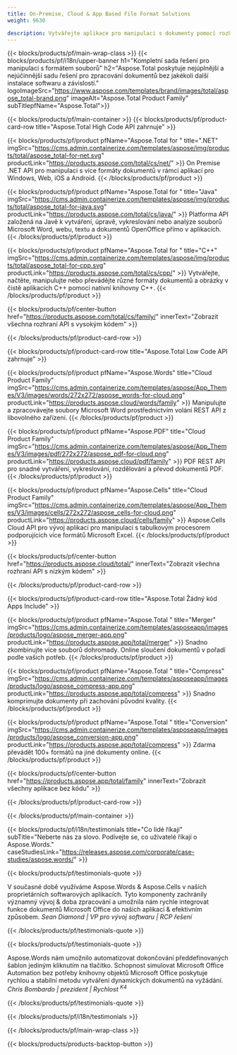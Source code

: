 ```yaml
---
title: On-Premise, Cloud & App Based File Format Solutions 
weight: 9630

description: Vytvářejte aplikace pro manipulaci s dokumenty pomocí rozhraní On Premise nebo Cloud API nebo jednoduše použijte aplikace pro různé platformy k zobrazení, porovnání, kontrole nebo převodu více než 100 formátů souborů.
---
```


{{< blocks/products/pf/main-wrap-class >}}
{{< blocks/products/pf/i18n/upper-banner h1="Kompletní sada řešení pro manipulaci s formátem souborů" h2="Aspose.Total poskytuje nejúplnější a nejúčinnější sadu řešení pro zpracování dokumentů bez jakékoli další instalace softwaru a závislostí." logoImageSrc="https://www.aspose.com/templates/brand/images/total/aspose_total-brand.png" imageAlt="Aspose.Total Product Family" subTitlepfName="Aspose.Total">}}

{{< blocks/products/pf/main-container >}}
{{< blocks/products/pf/product-card-row title="Aspose.Total High Code API zahrnuje" >}}

{{< blocks/products/pf/product pfName="Aspose.Total for " title=".NET" imgSrc="https://cms.admin.containerize.com/templates/aspose/img/products/total/aspose_total-for-net.svg" productLink="https://products.aspose.com/total/cs/net/" >}}
On Premise .NET API pro manipulaci s více formáty dokumentů v rámci aplikací pro Windows, Web, iOS a Android.
{{< /blocks/products/pf/product >}}

{{< blocks/products/pf/product pfName="Aspose.Total for " title="Java" imgSrc="https://cms.admin.containerize.com/templates/aspose/img/products/total/aspose_total-for-java.svg" productLink="https://products.aspose.com/total/cs/java/" >}}
Platforma API založená na Javě k vytváření, úpravě, vykreslování nebo analýze souborů Microsoft Word, webu, textu a dokumentů OpenOffice přímo v aplikacích.
{{< /blocks/products/pf/product >}}

{{< blocks/products/pf/product pfName="Aspose.Total for " title="C++" imgSrc="https://cms.admin.containerize.com/templates/aspose/img/products/total/aspose_total-for-cpp.svg" productLink="https://products.aspose.com/total/cs/cpp/" >}}
Vytvářejte, načtěte, manipulujte nebo převádějte různé formáty dokumentů a obrázky v čistě aplikacích C++ pomocí nativní knihovny C++.
{{< /blocks/products/pf/product >}}

{{< blocks/products/pf/center-button href="https://products.aspose.com/total/cs/family/" innerText="Zobrazit všechna rozhraní API s vysokým kódem" >}}

{{< /blocks/products/pf/product-card-row >}}

{{< blocks/products/pf/product-card-row title="Aspose.Total Low Code API zahrnuje" >}}

{{< blocks/products/pf/product pfName="Aspose.Words" title="Cloud Product Family" imgSrc="https://cms.admin.containerize.com/templates/aspose/App_Themes/V3/images/words/272x272/aspose_words-for-cloud.png" productLink="https://products.aspose.cloud/words/family" >}}
Manipulujte a zpracovávejte soubory Microsoft Word prostřednictvím volání REST API z libovolného zařízení.
{{< /blocks/products/pf/product >}}

{{< blocks/products/pf/product pfName="Aspose.PDF" title="Cloud Product Family" imgSrc="https://cms.admin.containerize.com/templates/aspose/App_Themes/V3/images/pdf/272x272/aspose_pdf-for-cloud.png" productLink="https://products.aspose.cloud/pdf/family" >}}
PDF REST API pro snadné vytváření, vykreslování, rozdělování a převod dokumentů PDF.
{{< /blocks/products/pf/product >}}

{{< blocks/products/pf/product pfName="Aspose.Cells" title="Cloud Product Family" imgSrc="https://cms.admin.containerize.com/templates/aspose/App_Themes/V3/images/cells/272x272/aspose_cells-for-cloud.png" productLink="https://products.aspose.cloud/cells/family" >}}
Aspose.Cells Cloud API pro vývoj aplikací pro manipulaci s tabulkovým procesorem podporujících více formátů Microsoft Excel.
{{< /blocks/products/pf/product >}}

{{< blocks/products/pf/center-button href="https://products.aspose.cloud/total/" innerText="Zobrazit všechna rozhraní API s nízkým kódem" >}}

{{< /blocks/products/pf/product-card-row >}}

{{< blocks/products/pf/product-card-row title="Aspose.Total Žádný kód Apps Include" >}}

{{< blocks/products/pf/product pfName="Aspose.Total " title="Merger" imgSrc="https://cms.admin.containerize.com/templates/asposeapp/images/products/logo/aspose_merger-app.png" productLink="https://products.aspose.app/total/merger" >}}
Snadno zkombinujte více souborů dohromady. Online sloučení dokumentů v pořadí podle vašich potřeb.
{{< /blocks/products/pf/product >}}

{{< blocks/products/pf/product pfName="Aspose.Total " title="Compress" imgSrc="https://cms.admin.containerize.com/templates/asposeapp/images/products/logo/aspose_compress-app.png" productLink="https://products.aspose.app/total/compress" >}}
Snadno komprimujte dokumenty při zachování původní kvality.
{{< /blocks/products/pf/product >}}

{{< blocks/products/pf/product pfName="Aspose.Total " title="Conversion" imgSrc="https://cms.admin.containerize.com/templates/asposeapp/images/products/logo/aspose_conversion-app.png" productLink="https://products.aspose.app/total/compress" >}}
Zdarma převádět 100+ formátů na jiné dokumenty online.
{{< /blocks/products/pf/product >}}

{{< blocks/products/pf/center-button href="https://products.aspose.app/total/family" innerText="Zobrazit všechny aplikace bez kódu" >}}

{{< /blocks/products/pf/product-card-row >}}

{{< /blocks/products/pf/main-container >}}

{{< blocks/products/pf/i18n/testimonials title="Co lidé říkají" subTitle="Neberte nás za slovo. Podívejte se, co uživatelé říkají o Aspose.Words." caseStudiesLink="https://releases.aspose.com/corporate/case-studies/aspose.words/" >}}

{{< blocks/products/pf/testimonials-quote >}}
<p class="first">
 V současné době využíváme Aspose.Words &amp; Aspose.Cells v našich proprietárních softwarových aplikacích. Tyto komponenty zachránily významný vývoj &amp; doba zpracování a umožnila nám rychle integrovat funkce dokumentů Microsoft Office do našich aplikací &amp; efektivním způsobem.
 <em>
  Sean Diamond | VP pro vývoj softwaru | RCP řešení
 </em>
</p>

{{< /blocks/products/pf/testimonials-quote >}}

{{< blocks/products/pf/testimonials-quote >}}
<p class="second">
 Aspose.Words nám umožnilo automatizovat dokončování předdefinovaných šablon jediným kliknutím na tlačítko. Schopnost simulovat Microsoft Office Automation bez potřeby knihovny objektů Microsoft Office poskytuje rychlou a stabilní metodu vytváření dynamických dokumentů na vyžádání.
 <em>
  Chris Bombardo | prezident | Rychlost
  <sup>
   K4
  </sup>
 </em>
</p>

{{< /blocks/products/pf/testimonials-quote >}}

{{< /blocks/products/pf/i18n/testimonials >}}

{{< /blocks/products/pf/main-wrap-class >}}

{{< blocks/products/products-backtop-button >}}